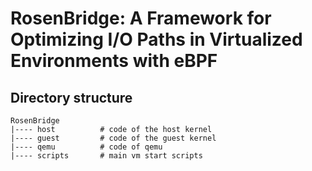 # RosenBridge: A Framework for Optimizing I/O Paths in Virtualized Environments with eBPF

## Directory structure
```
RosenBridge
|---- host          # code of the host kernel
|---- guest         # code of the guest kernel
|---- qemu          # code of qemu
|---- scripts       # main vm start scripts
```